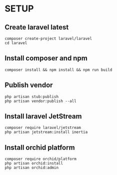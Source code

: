 # SETUP

## Create laravel latest

```shell
composer create-project laravel/laravel
cd laravel
```

## Install composer and npm

```shell
composer install && npm install && npm run build
```

## Publish vendor

```shell
php artisan stub:publish
php artisan vendor:publish --all
```

## Install laravel JetStream

```shell
composer require laravel/jetstream
php artisan jetstream:install inertia
```

## Install orchid platform

```shell
composer require orchid/platform
php artisan orchid:install
php artisan orchid:admin
```
